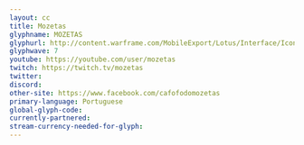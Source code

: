 ```yaml
---
layout: cc
title: Mozetas 
glyphname: MOZETAS
glyphurl: http://content.warframe.com/MobileExport/Lotus/Interface/Icons/Player/ContentCreators/Mozetas.png
glyphwave: 7
youtube: https://youtube.com/user/mozetas
twitch: https://twitch.tv/mozetas
twitter: 
discord: 
other-site: https://www.facebook.com/cafofodomozetas
primary-language: Portuguese
global-glyph-code: 
currently-partnered: 
stream-currency-needed-for-glyph: 
---
```


